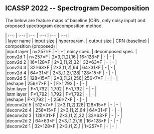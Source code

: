 ## ICASSP 2022 -- Spectrogram Decomposition

The below are feature maps of baseline (CRN, only noisy input) and proposed spectrogram decomposition method. 


| :--: | :--: | :--: | :--: | :--: | :--: |  
| layer name | input size | hyperparam.  | output size | CRN (baseline) | composition (proposed) |  
|input layer |   n×257×F  |      -       |      -      |   noisy spec.  |   decomposed spec.     |  
|conv2d 1    | n×257×F    | 2×3,(1,2),16 | 16×128×F    |        -       |            -           |  
|conv2d 2    | 16×128×F   | 2×3,(1,2),32 | 32×63×F     |        -       |            -           |  
|conv2d 3    | 32×63×F    | 2×3,(1,2),64 | 64×31×F     |        -       |            -           |  
|conv2d 4    | 64×31×F    | 2×3,(1,2),128| 128×15×F    |        -       |            -           |  
|conv2d 5    | 128×15×F   | 2×3,(1,2),256| 256×7×F     |        -       |            -           |  
|reshape     | 256×7×F    | -            | F×1,792     |        -       |            -           |  
|lstm layer  | F×1,792    | 1,792        | F×1,792     |        -       |            -           |  
|lstm layer  | F×1,792    | 1,792        | F×1,792     |        -       |            -           |  
|reshape     | F×1,792    | -            | 256×7×F     |        -       |            -           |  
|deconv2d 5  | 512×7×F    | 2×3,(1,2),128| 128×15×F    |        -       |            -           |  
|deconv2d 4  | 256×15×F   | 2×3,(1,2),64 | 64×31×F     |        -       |            -           |  
|deconv2d 3  | 128×31×F   | 2×3,(1,2),32 | 32×63×F     |        -       |            -           |  
|deconv2d 2  | 64×63×F    | 2×3,(1,2),16 | 16×128×F    |        -       |            -           |  
|deconv2d 1  | 32×128×F   | 2×3,(1,2),1  | 1×257×F     |        -       |            -           |  


